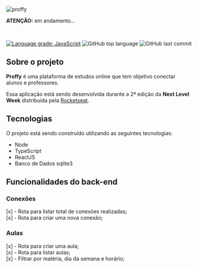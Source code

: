 <img src="https://i.ibb.co/nnsJ3Wg/proffy.png" alt="proffy" border="0">

<p><strong>ATENÇÃO:</strong> em andamento...</p>
<br/>

[![Language grade: JavaScript](https://img.shields.io/lgtm/grade/javascript/g/gleisonkz/proffy.svg?logo=lgtm&logoWidth=18)](https://lgtm.com/projects/g/gleisonkz/proffy/context:javascript)
![GitHub top language](https://img.shields.io/github/languages/top/gleisonkz/proffy)
![GitHub last commit](https://img.shields.io/github/last-commit/gleisonkz/proffy)

## Sobre o projeto
**Proffy** é uma plataforma de estudos online que tem objetivo conectar alunos e professores.

Essa aplicação está sendo desenvolvida durante a 2ª edição da <strong>Next Level Week</strong> distribuída pela [Rocketseat](https://rocketseat.com.br/).

## Tecnologias
O projeto está sendo construído utilizando as seguintes tecnologias:
- Node
- TypeScript
- ReactJS
- Banco de Dados sqlite3


## Funcionalidades do back-end

### Conexões
[x] - Rota para listar total de conexões realizadas;<br/>
[x] - Rota para criar uma nova conexão;

### Aulas
[x] - Rota para criar uma aula;<br/>
[x] - Rota para listar aulas;<br/>
[x]  - Filtrar por matéria, dia da semana e horário;
